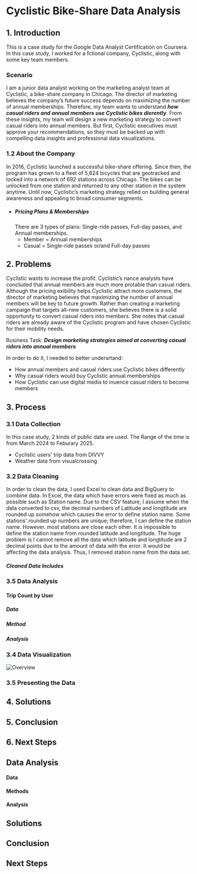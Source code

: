 # Cyclistic Bike-Share Data Analysis

## 1. Introduction 
This is a case study for the Google Data Analyst Certification on Coursera. 
In this case study, I worked for a fctional company, Cyclistic, along with some key team members. 

### Scenario
I am a junior data analyst working on the marketing analyst team at Cyclistic, a bike-share
company in Chicago. 
The director of marketing believes the company’s future success
depends on maximizing the number of annual memberships. Therefore, my team wants to
understand **_how casual riders and annual members use Cyclistic bikes dierently_**.
From these insights, my team will design a new marketing strategy to convert casual riders into annual
members. But first, Cyclistic executives must approve your recommendations, so they must be
backed up with compelling data insights and professional data visualizations. 

### 1.2 About the Company
In 2016, Cyclistic launched a successful bike-share offering. Since then, the program has grown
to a fleet of 5,824 bicycles that are geotracked and locked into a network of 692 stations across
Chicago. The bikes can be unlocked from one station and returned to any other station in the
system anytime. Until now, Cyclistic’s marketing strategy relied on building general awareness and appealing to
broad consumer segments.
* ##### Pricing Plans & Memberships
  There are 3 types of plans: Single-ride passes, Full-day passes, and Annual memberships.
  * Member = Annual memberships
  * Casual = Single-ride passes or/and Full-day passes

## 2. Problems
Cyclistic wants to increase the profit. Cyclistic’s nance analysts have concluded that annual members are much more protable
than casual riders. Although the pricing exibility helps Cyclistic attract more customers,
the director of marketing believes that maximizing the number of annual members will be key to future growth.
Rather than creating a marketing campaign that targets all-new customers, she believes
there is a solid opportunity to convert casual riders into members. She notes that casual riders
are already aware of the Cyclistic program and have chosen Cyclistic for their mobility needs.

Business Task: **_Design marketing strategies aimed at converting casual riders into
annual members_**

In order to do it, I needed to better undersrtand:
  * How annual members and casual riders use Cyclistic bikes differently
  * Why casual riders would buy Cyclistic annual memberships
  * How Cyclistic can use digital media to inuence casual riders to become members


## 3. Process 
### 3.1 Data Collection
In this case study, 2 kinds of public data are used. The Range of the time is from March 2024 to Feburary 2025.
  * Cyclistic users' trip data from DIVVY
  * Weather data from visualcrossing

### 3.2 Data Cleaning 
In order to clean the data, I used Excel to clean data and BigQuery to combine data. 
In Excel, the data which have errors were fixed as much as possible such as Station name. 
Due to the CSV feature, I assume when the data converted to csv, the decimal numbers of Latitude and longtitude are rounded up somehow which causes the error to define station name. 
Some stations' rounded up numbers are unique; therefore, I can define the station name. However. most stations are close each other. It is impossible to define the station name from rounded latitude and longtitude. 
The huge problem is I cannot remove all the data which latitude and longtitude are 2 decimal points due to the amount of data with the error. It would be affecting the data analysis. 
Thus, I removed station name from the data set. 

##### Cleaned Data Includes  



#####

### 3.5 Data Analysis 
#### Trip Count by User 
##### Data
##### Method
##### Analysis

### 3.4 Data Visualization

![Overview](https://github.com/user-attachments/assets/f539e9f0-4a35-4c38-9f0d-83afacc9ab70)


### 3.5 Presenting the Data


## 4. Solutions


## 5. Conclusion


## 6. Next Steps 


## Data Analysis 

#### Data

#### Methods 

#### Analysis 




## Solutions


## Conclusion


## Next Steps 

